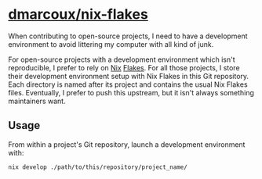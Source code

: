# <a href="https://github.com/dmarcoux/nix-flakes">dmarcoux/nix-flakes</a>

When contributing to open-source projects, I need to have a development
environment to avoid littering my computer with all kind of junk.

For open-source projects with a development environment which isn't
reproducible, I prefer to rely on [Nix](https://github.com/NixOS/nix)
[Flakes](https://nixos.wiki/wiki/Flakes). For all those projects, I store their
development environment setup with Nix Flakes in this Git repository. Each
directory is named after its project and contains the usual Nix Flakes files.
Eventually, I prefer to push this upstream, but it isn't always something
maintainers want.

## Usage

From within a project's Git repository, launch a development environment with:
```bash
nix develop ./path/to/this/repository/project_name/
```

